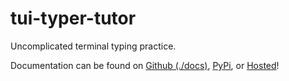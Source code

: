 # tui-typer-tutor

Uncomplicated terminal typing practice.

Documentation can be found on [Github (./docs)](./docs), [PyPi](https://pypi.org/project/tui_typer_tutor/), or [Hosted](https://tui-typer-tutor.kyleking.me/)!
